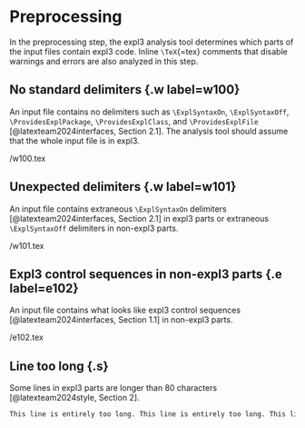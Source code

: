 # Preprocessing
In the preprocessing step, the expl3 analysis tool determines which parts of the input files contain expl3 code. Inline `\TeX`{=tex} comments that disable warnings and errors are also analyzed in this step.

## No standard delimiters {.w label=w100}
An input file contains no delimiters such as `\ExplSyntaxOn`, `\ExplSyntaxOff`, `\ProvidesExplPackage`, `\ProvidesExplClass`, and `\ProvidesExplFile` [@latexteam2024interfaces, Section 2.1]. The analysis tool should assume that the whole input file is in expl3.

 /w100.tex

## Unexpected delimiters {.w label=w101}
An input file contains extraneous `\ExplSyntaxOn` delimiters [@latexteam2024interfaces, Section 2.1] in expl3 parts or extraneous `\ExplSyntaxOff` delimiters in non-expl3 parts.

 /w101.tex

## Expl3 control sequences in non-expl3 parts {.e label=e102}
An input file contains what looks like expl3 control sequences [@latexteam2024interfaces, Section 1.1] in non-expl3 parts.

 /e102.tex

## Line too long {.s}
Some lines in expl3 parts are longer than 80 characters [@latexteam2024style, Section 2].
<!-- The maximum line length should be configurable. -->

``` tex
This line is entirely too long. This line is entirely too long. This line is entirely too long.  % warning on this line
```
